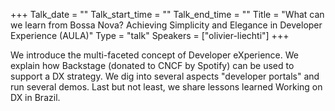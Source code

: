 +++
Talk_date = ""
Talk_start_time = ""
Talk_end_time = ""
Title = "What can we learn from Bossa Nova? Achieving Simplicity and Elegance in Developer Experience (AULA)"
Type = "talk"
Speakers = ["olivier-liechti"]
+++

We introduce the multi-faceted concept of Developer eXperience. We explain how Backstage (donated to CNCF by Spotify) can be used to support a DX strategy. We dig into several aspects "developer portals" and run several demos. Last but not least, we share lessons learned Working on DX in Brazil.
     
